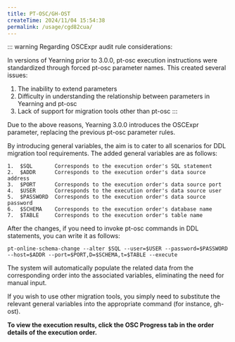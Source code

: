 ```yaml
---
title: PT-OSC/GH-OST
createTime: 2024/11/04 15:54:38
permalink: /usage/cgd82cua/
---
```


::: warning
Regarding OSCExpr audit rule considerations:

In versions of Yearning prior to 3.0.0, pt-osc execution instructions were standardized through forced pt-osc parameter names. This created several issues:

1. The inability to extend parameters
2. Difficulty in understanding the relationship between parameters in Yearning and pt-osc
3. Lack of support for migration tools other than pt-osc
:::

Due to the above reasons, Yearning 3.0.0 introduces the OSCExpr parameter, replacing the previous pt-osc parameter rules.

By introducing general variables, the aim is to cater to all scenarios for DDL migration tool requirements. The added general variables are as follows:

```shell
1.  $SQL       Corresponds to the execution order's SQL statement  
2.  $ADDR      Corresponds to the execution order's data source address
3.  $PORT      Corresponds to the execution order's data source port
4.  $USER      Corresponds to the execution order's data source user
5.  $PASSWORD  Corresponds to the execution order's data source password
6.  $SCHEMA    Corresponds to the execution order's database name  
7.  $TABLE     Corresponds to the execution order's table name
```

After the changes, if you need to invoke pt-osc commands in DDL statements, you can write it as follows:

```shell
pt-online-schema-change --alter $SQL --user=$USER --password=$PASSWORD --host=$ADDR --port=$PORT,D=$SCHEMA,t=$TABLE --execute
```

The system will automatically populate the related data from the corresponding order into the associated variables, eliminating the need for manual input.

If you wish to use other migration tools, you simply need to substitute the relevant general variables into the appropriate command (for instance, gh-ost).

**To view the execution results, click the OSC Progress tab in the order details of the execution order.**